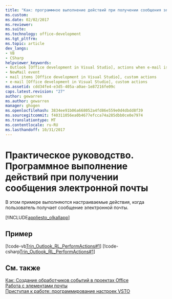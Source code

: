 ```yaml
---
title: "Как: программное выполнение действий при получении сообщения электронной почты | Документы Microsoft"
ms.custom: 
ms.date: 02/02/2017
ms.reviewer: 
ms.suite: 
ms.technology: office-development
ms.tgt_pltfrm: 
ms.topic: article
dev_langs:
- VB
- CSharp
helpviewer_keywords:
- Outlook [Office development in Visual Studio], actions when e-mail is received
- NewMail event
- mail items [Office development in Visual Studio], custom actions
- e-mail [Office development in Visual Studio], custom actions
ms.assetid: cdd34fe4-e3d5-405a-a0ae-1e87216fe09c
caps.latest.revision: "27"
author: gewarren
ms.author: gewarren
manager: ghogen
ms.openlocfilehash: 3834ee91b06a668052a4fd86e559e0d4dbdd8f39
ms.sourcegitcommit: f40311056ea0b4677efcca74a285dbb0ce0e7974
ms.translationtype: MT
ms.contentlocale: ru-RU
ms.lasthandoff: 10/31/2017
---
```

# <a name="how-to-programmatically-perform-actions-when-an-e-mail-message-is-received"></a>Практическое руководство. Программное выполнение действий при получении сообщения электронной почты
  В этом примере выполняются настраиваемые действия, когда пользователь получает сообщение электронной почты.  
  
 [!INCLUDE[appliesto_olkallapp](../vsto/includes/appliesto-olkallapp-md.md)]  
  
## <a name="example"></a>Пример  
 [!code-vb[Trin_Outlook_RL_PerformActions#1](../vsto/codesnippet/VisualBasic/Trin_Outlook_RL_PerformActions/thisaddin.vb#1)]
 [!code-csharp[Trin_Outlook_RL_PerformActions#1](../vsto/codesnippet/CSharp/Trin_Outlook_RL_PerformActions/thisaddin.cs#1)]  
  
## <a name="see-also"></a>См. также  
 [Как: Создание обработчиков событий в проектах Office](../vsto/how-to-create-event-handlers-in-office-projects.md)   
 [Работа с элементами почты](../vsto/working-with-mail-items.md)   
 [Приступая к работе: программирование настроек VSTO](../vsto/getting-started-programming-vsto-add-ins.md)  
  
  